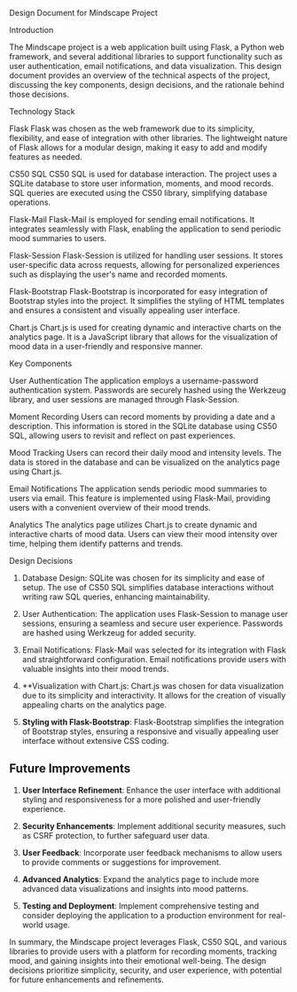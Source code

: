 Design Document for Mindscape Project


Introduction

The Mindscape project is a web application built using Flask, a Python web framework, and several additional libraries to support functionality such as user authentication, email notifications, and data visualization. This design document provides an overview of the technical aspects of the project, discussing the key components, design decisions, and the rationale behind those decisions.

Technology Stack

Flask
Flask was chosen as the web framework due to its simplicity, flexibility, and ease of integration with other libraries. The lightweight nature of Flask allows for a modular design, making it easy to add and modify features as needed.

CS50 SQL
CS50 SQL is used for database interaction. The project uses a SQLite database to store user information, moments, and mood records. SQL queries are executed using the CS50 library, simplifying database operations.

Flask-Mail
Flask-Mail is employed for sending email notifications. It integrates seamlessly with Flask, enabling the application to send periodic mood summaries to users.

Flask-Session
Flask-Session is utilized for handling user sessions. It stores user-specific data across requests, allowing for personalized experiences such as displaying the user's name and recorded moments.

Flask-Bootstrap
Flask-Bootstrap is incorporated for easy integration of Bootstrap styles into the project. It simplifies the styling of HTML templates and ensures a consistent and visually appealing user interface.

Chart.js
Chart.js is used for creating dynamic and interactive charts on the analytics page. It is a JavaScript library that allows for the visualization of mood data in a user-friendly and responsive manner.

 Key Components

 User Authentication
The application employs a username-password authentication system. Passwords are securely hashed using the Werkzeug library, and user sessions are managed through Flask-Session.

 Moment Recording
Users can record moments by providing a date and a description. This information is stored in the SQLite database using CS50 SQL, allowing users to revisit and reflect on past experiences.

Mood Tracking
Users can record their daily mood and intensity levels. The data is stored in the database and can be visualized on the analytics page using Chart.js.

Email Notifications
The application sends periodic mood summaries to users via email. This feature is implemented using Flask-Mail, providing users with a convenient overview of their mood trends.

 Analytics
The analytics page utilizes Chart.js to create dynamic and interactive charts of mood data. Users can view their mood intensity over time, helping them identify patterns and trends.

 Design Decisions

1. Database Design: SQLite was chosen for its simplicity and ease of setup. The use of CS50 SQL simplifies database interactions without writing raw SQL queries, enhancing maintainability.

2. User Authentication: The application uses Flask-Session to manage user sessions, ensuring a seamless and secure user experience. Passwords are hashed using Werkzeug for added security.

3. Email Notifications: Flask-Mail was selected for its integration with Flask and straightforward configuration. Email notifications provide users with valuable insights into their mood trends.

4. **Visualization with Chart.js: Chart.js was chosen for data visualization due to its simplicity and interactivity. It allows for the creation of visually appealing charts on the analytics page.

5. **Styling with Flask-Bootstrap**: Flask-Bootstrap simplifies the integration of Bootstrap styles, ensuring a responsive and visually appealing user interface without extensive CSS coding.

## Future Improvements

1. **User Interface Refinement**: Enhance the user interface with additional styling and responsiveness for a more polished and user-friendly experience.

2. **Security Enhancements**: Implement additional security measures, such as CSRF protection, to further safeguard user data.

3. **User Feedback**: Incorporate user feedback mechanisms to allow users to provide comments or suggestions for improvement.

4. **Advanced Analytics**: Expand the analytics page to include more advanced data visualizations and insights into mood patterns.

5. **Testing and Deployment**: Implement comprehensive testing and consider deploying the application to a production environment for real-world usage.

In summary, the Mindscape project leverages Flask, CS50 SQL, and various libraries to provide users with a platform for recording moments, tracking mood, and gaining insights into their emotional well-being. The design decisions prioritize simplicity, security, and user experience, with potential for future enhancements and refinements.